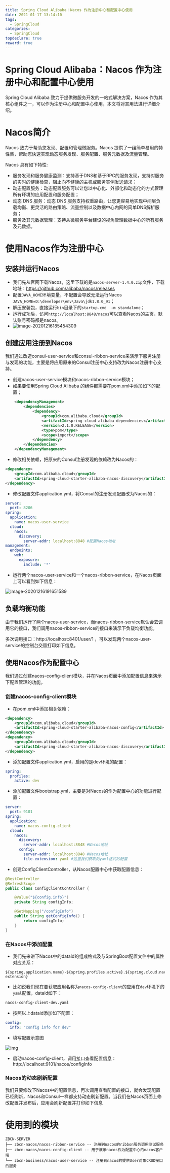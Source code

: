 ```yaml
---
title: Spring Cloud Alibaba：Nacos 作为注册中心和配置中心使用
date: 2021-01-17 13:14:10
tags:
  - SpringCloud
categories:
  - SpringCloud
topdeclare: true
reward: true
---
```


# Spring Cloud Alibaba：Nacos 作为注册中心和配置中心使用

Spring Cloud Alibaba 致力于提供微服务开发的一站式解决方案，Nacos 作为其核心组件之一，可以作为注册中心和配置中心使用，本文将对其用法进行详细介绍。

# Nacos简介

Nacos 致力于帮助您发现、配置和管理微服务。Nacos 提供了一组简单易用的特性集，帮助您快速实现动态服务发现、服务配置、服务元数据及流量管理。

<!--more-->

Nacos 具有如下特性:

- 服务发现和服务健康监测：支持基于DNS和基于RPC的服务发现，支持对服务的实时的健康检查，阻止向不健康的主机或服务实例发送请求；
- 动态配置服务：动态配置服务可以让您以中心化、外部化和动态化的方式管理所有环境的应用配置和服务配置；
- 动态 DNS 服务：动态 DNS 服务支持权重路由，让您更容易地实现中间层负载均衡、更灵活的路由策略、流量控制以及数据中心内网的简单DNS解析服务；
- 服务及其元数据管理：支持从微服务平台建设的视角管理数据中心的所有服务及元数据。

# 使用Nacos作为注册中心

## 安装并运行Nacos

- 我们先从官网下载Nacos，这里下载的是`nacos-server-1.4.0.zip`文件，下载地址：https://github.com/alibaba/nacos/releases
- 配置`JAVA_HOME`环境变量，不配置会导致无法运行Nacos `JAVA_HOME=D:\developer\env\Java\jdk1.8.0_91`；
- 解压安装包，直接运行`bin`目录下的`startup.cmd  -m standalone`；
- 运行成功后，访问`http://localhost:8848/nacos`可以查看Nacos的主页，默认账号密码都是nacos。
- ![image-20201216185454309](/zbcn.github.io/assets/postImg/springcloud/springcloud17-Ali-nacos/image-20201216185454309.png)

## 创建应用注册到Nacos

我们通过改造consul-user-service和consul-ribbon-service来演示下服务注册与发现的功能，主要是将应用原来的Consul注册中心支持改为Nacos注册中心支持。

- 创建nacos-user-service模块和nacos-ribbon-service模块；
- 如果要使用Spring Cloud Alibaba 的组件都需要在pom.xml中添加如下的配置；

```xml
    <dependencyManagement>
        <dependencies>
            <dependency>
                <groupId>com.alibaba.cloud</groupId>
                <artifactId>spring-cloud-alibaba-dependencies</artifactId>
                <version>2.1.0.RELEASE</version>
                <type>pom</type>
                <scope>import</scope>
            </dependency>
        </dependencies>
    </dependencyManagement>

```

- 修改相关依赖，把原来的Consul注册发现的依赖改为Nacos的：

```xml
<dependency>
    <groupId>com.alibaba.cloud</groupId>
    <artifactId>spring-cloud-starter-alibaba-nacos-discovery</artifactId>
</dependency>
```

- 修改配置文件application.yml，将Consul的注册发现配置改为Nacos的：

```yaml
server:
  port: 8206
spring:
  application:
    name: nacos-user-service
  cloud:
    nacos:
      discovery:
        server-addr: localhost:8848 #配置Nacos地址
management:
  endpoints:
    web:
      exposure:
        include: '*'
```

- 运行两个nacos-user-service和一个nacos-ribbon-service，在Nacos页面上可以看到如下信息：

![image-20201216191651589](/zbcn.github.io/assets/postImg/springcloud/springcloud17-Ali-nacos/image-20201216191651589.png)

## 负载均衡功能

由于我们运行了两个nacos-user-service，而nacos-ribbon-service默认会去调用它的接口，我们调用nacos-ribbon-service的接口来演示下负载均衡功能。

多次调用接口：http://localhost:8401/user/1 ，可以发现两个nacos-user-service的控制台交替打印如下信息。

## 使用Nacos作为配置中心

我们通过创建nacos-config-client模块，并在Nacos页面中添加配置信息来演示下配置管理的功能。

### 创建nacos-config-client模块

- 在pom.xml中添加相关依赖：

```xml
<dependency>
    <groupId>com.alibaba.cloud</groupId>
    <artifactId>spring-cloud-starter-alibaba-nacos-config</artifactId>
</dependency>
<dependency>
    <groupId>com.alibaba.cloud</groupId>
    <artifactId>spring-cloud-starter-alibaba-nacos-discovery</artifactId>
</dependency>
```

- 添加配置文件application.yml，启用的是dev环境的配置：

```yaml
spring:
  profiles:
    active: dev
```

- 添加配置文件bootstrap.yml，主要是对Nacos的作为配置中心的功能进行配置：

```yaml
server:
  port: 9101
spring:
  application:
    name: nacos-config-client
  cloud:
    nacos:
      discovery:
        server-addr: localhost:8848 #Nacos地址
      config:
        server-addr: localhost:8848 #Nacos地址
        file-extension: yaml #这里我们获取的yaml格式的配置
```

- 创建ConfigClientController，从Nacos配置中心中获取配置信息：

```java
@RestController
@RefreshScope
public class ConfigClientController {

    @Value("${config.info}")
    private String configInfo;

    @GetMapping("/configInfo")
    public String getConfigInfo() {
        return configInfo;
    }
}

```

### 在Nacos中添加配置

- 我们先来讲下Nacos中的dataid的组成格式及与SpringBoot配置文件中的属性对应关系：

```shell
${spring.application.name}-${spring.profiles.active}.${spring.cloud.nacos.config.file-extension}
```

- 比如说我们现在要获取应用名称为`nacos-config-client`的应用在`dev`环境下的`yaml`配置，dataid如下：

```bash
nacos-config-client-dev.yaml
```

- 按照以上dataid添加如下配置：

```yaml
config:
  info: "config info for dev"
```

- 填写配置示意图

![img](/zbcn.github.io/assets/postImg/springcloud/springcloud17-Ali-nacos/spingcloud_nacos_03.png)

- 启动nacos-config-client，调用接口查看配置信息：http://localhost:9101/nacos/configInfo

### Nacos的动态刷新配置

我们只要修改下Nacos中的配置信息，再次调用查看配置的接口，就会发现配置已经刷新，Nacos和Consul一样都支持动态刷新配置。当我们在Nacos页面上修改配置并发布后，应用会刷新配置并打印如下信息



# 使用到的模块

```shell
ZBCN-SERVER
├── zbcn-nacos/nacos-ribbon-service -- 注册到nacos的ribbon服务调用测试服务
├── zbcn-nacos/nacos-config-client -- 用于演示nacos作为配置中心的nacos客户端
└── zbcn-business/nacos-user-service -- 注册到nacos的提供User对象CRUD接口的服务
```



